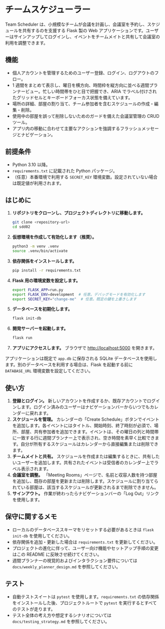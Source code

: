 # チームスケジューラー

Team Scheduler は、小規模なチームが会議を計画し、会議室を予約し、スケジュールを共有するのを支援する Flask 製の Web アプリケーションです。ユーザーはサインアップしてログインし、イベントをチームメイトと共有して会議室の利用を調整できます。

## 機能

- 個人アカウントを管理するためのユーザー登録、ログイン、ログアウトのフロー。
- 1 週間をまとめて表示し、曜日を横方向、時間枠を縦方向に並べる週間プランナービュー。忙しい時間帯をひと目で把握でき、ARIA でラベル付けされたグリッドセルとキーボードフォーカス状態を備えています。
- 場所の詳細、部屋の割り当て、チーム参加者を含むスケジュールの作成・編集・削除。
- 使用中の部屋を誤って削除しないためのガードを備えた会議室管理の CRUD ツール。
- アプリ内の移動に合わせて主要なアクションを強調するフラッシュメッセージとナビゲーション。

## 前提条件

- Python 3.10 以降。
- `requirements.txt` に記載された Python パッケージ。
- （任意）本番環境で利用する `SECRET_KEY` 環境変数。設定されていない場合は既定値が利用されます。

## はじめに

1. **リポジトリをクローンし、プロジェクトディレクトリに移動します。**
   ```bash
   git clone <repository-url>
   cd sdd02
   ```
2. **仮想環境を作成して有効化します（推奨）。**
   ```bash
   python3 -m venv .venv
   source .venv/bin/activate
   ```
3. **依存関係をインストールします。**
   ```bash
   pip install -r requirements.txt
   ```
4. **Flask 用の環境変数を設定します。**
   ```bash
   export FLASK_APP=run.py
   export FLASK_ENV=development  # 任意。デバッグモードを有効化します
   export SECRET_KEY="change-me"  # 任意。既定の鍵を上書きします
   ```
5. **データベースを初期化します。**
   ```bash
   flask init-db
   ```
6. **開発サーバーを起動します。**
   ```bash
   flask run
   ```
7. **アプリにアクセスします。**
   ブラウザで [http://localhost:5000](http://localhost:5000) を開きます。

アプリケーションは既定で `app.db` に保存される SQLite データベースを使用します。別のデータベースを利用する場合は、Flask を起動する前に `DATABASE_URL` 環境変数を設定してください。

## 使い方

1. **登録とログイン。** 新しいアカウントを作成するか、既存アカウントでログインします。ログイン済みのユーザーはナビゲーションバーからいつでもカレンダーに戻れます。
2. **スケジュールを管理。** カレンダーの「Create Schedule」ボタンでイベントを追加します。各イベントにはタイトル、開始時刻、終了時刻が必須で、場所、部屋、共有参加者を追加できます。イベントは、その曜日の列と時間帯に一致する行に週間プランナー上で表示され、空き時間を素早く比較できます。自分が所有するスケジュールはカレンダーから直接編集または削除できます。
3. **チームメイトと共有。** スケジュールを作成または編集するときに、共有したいユーザーを追加します。共有されたイベントは受信者のカレンダー上でラベル表示されます。
4. **会議室を調整。** 「Meeting Rooms」ページで、名前と収容人数を持つ部屋を追加し、既存の部屋を更新または削除します。スケジュールに割り当てられている部屋は、該当するスケジュールが更新されるまで削除できません。
5. **サインアウト。** 作業が終わったらナビゲーションバーの「Log Out」リンクを使用します。

## 保守に関するメモ

- ローカルのデータベーススキーマをリセットする必要があるときは `flask init-db` を使用してください。
- 依存関係を追加・更新した場合は `requirements.txt` を更新してください。
- プロジェクトの進化に伴って、ユーザー向け機能やセットアップ手順の変更はこの README に反映させ続けてください。
- 週間プランナーの視覚的およびインタラクション要件については `docs/weekly_planner_design.md` を参照してください。

## テスト

- 自動テストスイートは `pytest` を使用します。`requirements.txt` の依存関係をインストールした後、プロジェクトルートで `pytest` を実行するとすべてのテストが走ります。
- テスト全体の考え方や想定するシナリオについては `docs/testing_strategy.md` を参照してください。
